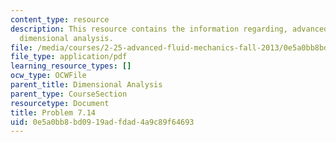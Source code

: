 ```yaml
---
content_type: resource
description: This resource contains the information regarding, advanced fluid mechanics,
  dimensional analysis.
file: /media/courses/2-25-advanced-fluid-mechanics-fall-2013/0e5a0bb8bd0919adfdad4a9c89f64693_MIT2_25F13_Shapi7.14_Prob.pdf
file_type: application/pdf
learning_resource_types: []
ocw_type: OCWFile
parent_title: Dimensional Analysis
parent_type: CourseSection
resourcetype: Document
title: Problem 7.14
uid: 0e5a0bb8-bd09-19ad-fdad-4a9c89f64693
---
```

